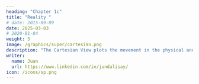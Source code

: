 ```yaml
---
heading: "Chapter 1c"
title: "Reality "
# date: 2015-09-09
date: 2025-03-03
# 2020-01-04
weight: 5
image: /graphics/super/cartesian.png
description: "The Cartesian View plots the movement in the physical and metaphysical domains"
writer:
  name: Juan
  url: https://www.linkedin.com/in/jundalisay/
icon: /icons/sp.png
---
```




